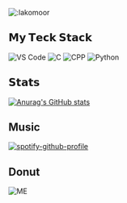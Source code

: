 ![:lakomoor](https://count.getloli.com/get/@:lakomoor?theme=rule34)

## 𝗠𝘆 𝗧𝗲𝗰𝗸 𝗦𝘁𝗮𝗰𝗸

![VS Code](https://img.shields.io/badge/-VSCode-%23007ACC?style=flat-square&logo=visual-studio-code)
![C](https://img.shields.io/badge/-C-gray?style=flat-square&logo=c)
![CPP](https://img.shields.io/badge/-C++-%23007ACC?style=flat-square&logo=c%2B%2B)
![Python](https://img.shields.io/badge/-Python-yellow?style=flat-square&logo=Python)


## 𝗦𝘁𝗮𝘁𝘀

[![Anurag's GitHub stats](https://github-readme-stats.vercel.app/api?username=lakomoor&show_icons=true&theme=dracula)](https://github.com/lakomoor/github-readme-stats)

## Music

[![spotify-github-profile](https://spotify-github-profile.vercel.app/api/view?uid=220aeaxp8clty2ztekkjeorfv&cover_image=true&theme=natemoo-re)](https://github.com/kittinan/spotify-github-profile)

## Donut
![ME](https://media.giphy.com/media/gU25raLP4pUu4/source.gif)
<!--
             k;double sin()
         ,cos();main(){float A=
       0,B=0,i,j,z[1760];char b[
     1760];printf("\x1b[2J");for(;;
  ){memset(b,32,1760);memset(z,0,7040)
  ;for(j=0;6.28>j;j+=0.07)for(i=0;6.28
 >i;i+=0.02){float c=sin(i),d=cos(j),e=
 sin(A),f=sin(j),g=cos(A),h=d+2,D=1/(c*
 h*e+f*g+5),l=cos      (i),m=cos(B),n=s\
in(B),t=c*h*g-f*        e;int x=40+30*D*
(l*h*m-t*n),y=            12+15*D*(l*h*n
+t*m),o=x+80*y,          N=8*((f*e-c*d*g
 )*m-c*d*e-f*g-l        *d*n);if(22>y&&
 y>0&&x>0&&80>x&&D>z[o]){z[o]=D;;;b[o]=
 ".,-~:;=!*#$@"[N>0?N:0];}}/*#****!!-*/
  printf("\x1b[H");for(k=0;1761>k;k++)
   putchar(k%80?b[k]:10);A+=0.04;B+=
     0.02;}}/*****####*******!!=;:~
       ~::==!!!**********!!!==::-
         .,~~;;;========;;;:~-.
             ..,--------,*/
-->
<!--
**LakoMoor/LakoMoor** is a ✨ _special_ ✨ repository because its `README.md` (this file) appears on your GitHub profile.

Here are some ideas to get you started:

- 🔭 I’m currently working on ...
- 🌱 I’m currently learning ...
- 👯 I’m looking to collaborate on ...
- 🤔 I’m looking for help with ...
- 💬 Ask me about ...
- 📫 How to reach me: ...
- 😄 Pronouns: ...
- ⚡ Fun fact: ...
-->

